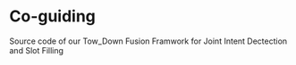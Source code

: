 # Co-guiding
Source code of our Tow_Down Fusion Framwork for Joint Intent Dectection and Slot Filling